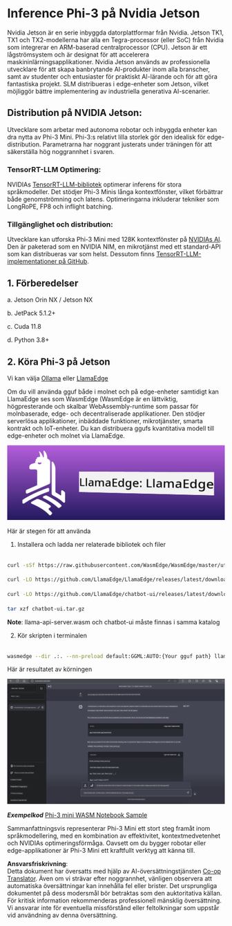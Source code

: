 <!--
CO_OP_TRANSLATOR_METADATA:
{
  "original_hash": "be4101a30d98e95a71d42c276e8bcd37",
  "translation_date": "2025-05-09T11:38:48+00:00",
  "source_file": "md/01.Introduction/03/Jetson_Inference.md",
  "language_code": "sv"
}
-->
# **Inference Phi-3 på Nvidia Jetson**

Nvidia Jetson är en serie inbyggda datorplattformar från Nvidia. Jetson TK1, TX1 och TX2-modellerna har alla en Tegra-processor (eller SoC) från Nvidia som integrerar en ARM-baserad centralprocessor (CPU). Jetson är ett lågströmsystem och är designat för att accelerera maskininlärningsapplikationer. Nvidia Jetson används av professionella utvecklare för att skapa banbrytande AI-produkter inom alla branscher, samt av studenter och entusiaster för praktiskt AI-lärande och för att göra fantastiska projekt. SLM distribueras i edge-enheter som Jetson, vilket möjliggör bättre implementering av industriella generativa AI-scenarier.

## Distribution på NVIDIA Jetson:
Utvecklare som arbetar med autonoma robotar och inbyggda enheter kan dra nytta av Phi-3 Mini. Phi-3:s relativt lilla storlek gör den idealisk för edge-distribution. Parametrarna har noggrant justerats under träningen för att säkerställa hög noggrannhet i svaren.

### TensorRT-LLM Optimering:
NVIDIAs [TensorRT-LLM-bibliotek](https://github.com/NVIDIA/TensorRT-LLM?WT.mc_id=aiml-138114-kinfeylo) optimerar inferens för stora språkmodeller. Det stödjer Phi-3 Minis långa kontextfönster, vilket förbättrar både genomströmning och latens. Optimeringarna inkluderar tekniker som LongRoPE, FP8 och inflight batching.

### Tillgänglighet och distribution:
Utvecklare kan utforska Phi-3 Mini med 128K kontextfönster på [NVIDIAs AI](https://www.nvidia.com/en-us/ai-data-science/generative-ai/). Den är paketerad som en NVIDIA NIM, en mikrotjänst med ett standard-API som kan distribueras var som helst. Dessutom finns [TensorRT-LLM-implementationer på GitHub](https://github.com/NVIDIA/TensorRT-LLM).

## **1. Förberedelser**

a. Jetson Orin NX / Jetson NX

b. JetPack 5.1.2+

c. Cuda 11.8

d. Python 3.8+

## **2. Köra Phi-3 på Jetson**

Vi kan välja [Ollama](https://ollama.com) eller [LlamaEdge](https://llamaedge.com)

Om du vill använda gguf både i molnet och på edge-enheter samtidigt kan LlamaEdge ses som WasmEdge (WasmEdge är en lättviktig, högpresterande och skalbar WebAssembly-runtime som passar för molnbaserade, edge- och decentraliserade applikationer. Den stödjer serverlösa applikationer, inbäddade funktioner, mikrotjänster, smarta kontrakt och IoT-enheter. Du kan distribuera ggufs kvantitativa modell till edge-enheter och molnet via LlamaEdge.

![llamaedge](../../../../../translated_images/llamaedge.1356a35c809c5e9d89d8168db0c92161e87f5e2c34831f2fad800f00fc4e74dc.sv.jpg)

Här är stegen för att använda

1. Installera och ladda ner relaterade bibliotek och filer

```bash

curl -sSf https://raw.githubusercontent.com/WasmEdge/WasmEdge/master/utils/install.sh | bash -s -- --plugin wasi_nn-ggml

curl -LO https://github.com/LlamaEdge/LlamaEdge/releases/latest/download/llama-api-server.wasm

curl -LO https://github.com/LlamaEdge/chatbot-ui/releases/latest/download/chatbot-ui.tar.gz

tar xzf chatbot-ui.tar.gz

```

**Note**: llama-api-server.wasm och chatbot-ui måste finnas i samma katalog

2. Kör skripten i terminalen

```bash

wasmedge --dir .:. --nn-preload default:GGML:AUTO:{Your gguf path} llama-api-server.wasm -p phi-3-chat

```

Här är resultatet av körningen

![llamaedgerun](../../../../../translated_images/llamaedgerun.66eb2acd7f14e814437879522158b9531ae7c955014d48d0708d0e4ce6ac94a6.sv.png)

***Exempelkod*** [Phi-3 mini WASM Notebook Sample](https://github.com/Azure-Samples/Phi-3MiniSamples/tree/main/wasm)

Sammanfattningsvis representerar Phi-3 Mini ett stort steg framåt inom språkmodellering, med en kombination av effektivitet, kontextmedvetenhet och NVIDIAs optimeringsförmåga. Oavsett om du bygger robotar eller edge-applikationer är Phi-3 Mini ett kraftfullt verktyg att känna till.

**Ansvarsfriskrivning**:  
Detta dokument har översatts med hjälp av AI-översättningstjänsten [Co-op Translator](https://github.com/Azure/co-op-translator). Även om vi strävar efter noggrannhet, vänligen observera att automatiska översättningar kan innehålla fel eller brister. Det ursprungliga dokumentet på dess modersmål bör betraktas som den auktoritativa källan. För kritisk information rekommenderas professionell mänsklig översättning. Vi ansvarar inte för eventuella missförstånd eller feltolkningar som uppstår vid användning av denna översättning.